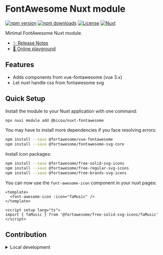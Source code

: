 # FontAwesome Nuxt module

[![npm version][npm-version-src]][npm-version-href]
[![npm downloads][npm-downloads-src]][npm-downloads-href]
[![License][license-src]][license-href]
[![Nuxt][nuxt-src]][nuxt-href]

Minimal FontAwesome Nuxt module.

- [✨ Release Notes](/CHANGELOG.md)
- [🏀 Online playground](https://stackblitz.com/github/gbicou/nuxt-fontawesome?file=playground%2Fapp.vue)

## Features

- Adds components from vue-fontawesome (vue 3.x)
- Let nuxt handle css from fontawesome svg

## Quick Setup

Install the module to your Nuxt application with one command:

```bash
npx nuxi module add @bicou/nuxt-fontawesome
```

You may have to install more dependencies if you face resolving errors:

```bash
npm install --save @fortawesome/vue-fontawesome
npm install --save @fortawesome/fontawesome-svg-core
```

Install icon packages:

```bash
npm install --save @fortawesome/free-solid-svg-icons
npm install --save @fortawesome/free-regular-svg-icons
npm install --save @fortawesome/free-brands-svg-icons
```

You can now use the `font-awesome-icon` component in your nuxt pages:

```vue
<template>
  <font-awesome-icon :icon="faMusic" />
</template>

<script setup lang="ts">
import { faMusic } from '@fortawesome/free-solid-svg-icons/faMusic'
</script>

```

## Contribution

<details>
  <summary>Local development</summary>
  
  ```bash
  # Install dependencies
  npm install
  
  # Generate type stubs
  npm run dev:prepare
  
  # Develop with the playground
  npm run dev
  
  # Build the playground
  npm run dev:build
  
  # Run ESLint
  npm run lint
  
  # Run Vitest
  npm run test
  npm run test:watch
  
  # Release new version
  npm run release
  ```

</details>


<!-- Badges -->
[npm-version-src]: https://img.shields.io/npm/v/@bicou/nuxt-fontawesome/latest.svg?style=flat&colorA=020420&colorB=00DC82
[npm-version-href]: https://npmjs.com/package/@bicou/nuxt-fontawesome

[npm-downloads-src]: https://img.shields.io/npm/dm/@bicou/nuxt-fontawesome.svg?style=flat&colorA=020420&colorB=00DC82
[npm-downloads-href]: https://npmjs.com/package/@bicou/nuxt-fontawesome

[license-src]: https://img.shields.io/npm/l/@bicou/nuxt-fontawesome.svg?style=flat&colorA=020420&colorB=00DC82
[license-href]: https://npmjs.com/package/@bicou/nuxt-fontawesome

[nuxt-src]: https://img.shields.io/badge/Nuxt-020420?logo=nuxt.js
[nuxt-href]: https://nuxt.com
